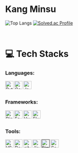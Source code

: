 # Kang Minsu

<!--
![dylanmsk's GitHub stats](https://github-readme-stats.vercel.app/api?username=dylanmsk&show_icons=true&theme=radical)
-->
![Top Langs](https://github-readme-stats.vercel.app/api/top-langs/?username=dylanmsk&layout=compact&theme=radical)
[![Solved.ac Profile](http://mazassumnida.wtf/api/v2/generate_badge?boj=kms920612)](https://solved.ac/profile/kms920612)

</div>

<br />

# 💻 Tech Stacks

### Languages:

<a href="https://www.python.org" target="_blank"><img align="left" alt="Python" width="26px" src="https://cdn.jsdelivr.net/gh/devicons/devicon/icons/python/python-original.svg" /></a>
<a href="https://go.dev/" target="_blank"><img align="left" alt="Go" width="26px" src="https://cdn.jsdelivr.net/gh/devicons/devicon/icons/go/go-original-wordmark.svg" /></a>
<a href="https://developer.mozilla.org/en-US/docs/Web/JavaScript" target="_blank"><img align="left" alt="JavaScript" width="26px" src="https://cdn.jsdelivr.net/gh/devicons/devicon/icons/javascript/javascript-original.svg" /></a>

<br />
<br />


### Frameworks:

<a href="https://docs.djangoproject.com/" target="_blank"><img align="left" alt="Django" width="26px" src="https://cdn.jsdelivr.net/gh/devicons/devicon/icons/django/django-plain-wordmark.svg" /></a>
<a href="https://fastapi.tiangolo.com/" target="_blank"><img align="left" alt="FastAPI" width="26px" src="https://cdn.jsdelivr.net/gh/devicons/devicon/icons/fastapi/fastapi-original.svg" /></a>
<a href="https://vuejs.org/" target="_blank"><img align="left" alt="Vue.js" width="26px" src="https://cdn.jsdelivr.net/gh/devicons/devicon/icons/vuejs/vuejs-original.svg" /></a>
<a href="https://flutter.dev/" target="_blank"><img align="left" alt="Flutter" width="26px" src="https://cdn.jsdelivr.net/gh/devicons/devicon/icons/flutter/flutter-original.svg" /></a>

<br />
<br />

### Tools:

<a href="https://code.visualstudio.com/" target="_blank"> <img align="left" alt="VSCode" width="26px" src="https://cdn.jsdelivr.net/gh/devicons/devicon/icons/vscode/vscode-original.svg"/> </a>
<a href="https://www.docker.com/" target="_blank"><img align="left" alt="Docker" width="26px" src="https://cdn.jsdelivr.net/gh/devicons/devicon/icons/docker/docker-original.svg" /></a>
<a href="https://git-scm.com/" target="_blank"> <img align="left" alt="git" width="26px" src="https://cdn.jsdelivr.net/gh/devicons/devicon/icons/git/git-original.svg"/> </a>
<a href="https://www.atlassian.com/software/jira" target="_blank"> <img align="left" alt="Jira" width="26px" src="https://cdn.jsdelivr.net/gh/devicons/devicon/icons/jira/jira-original.svg"/> </a>
<a href="" target="_blank"> <img align="left" alt="Figma" width="26px" src="https://cdn.jsdelivr.net/gh/devicons/devicon/icons/figma/figma-original.svg"/> </a>
<a href="https://www.figma.com/" target="_blank"> <img align="left" alt="SourceTree" width="26px" src="https://cdn.jsdelivr.net/gh/devicons/devicon/icons/sourcetree/sourcetree-original.svg"/> </a>



<br />
<br />



